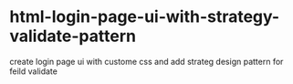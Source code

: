 # html-login-page-ui-with-strategy-validate-pattern
 create login page ui with custome css and add strateg design pattern for feild validate
